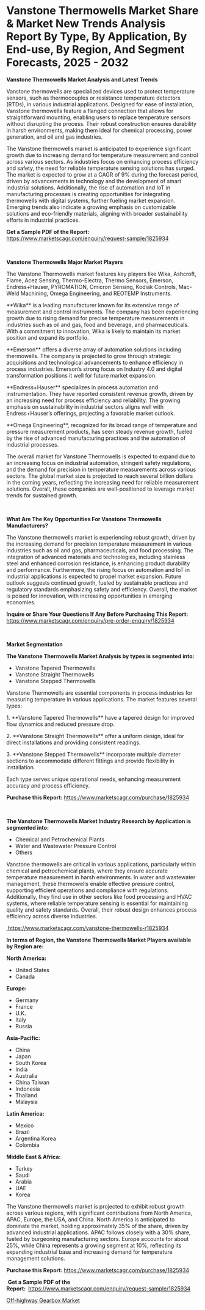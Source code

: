 <p><h1>Vanstone Thermowells Market Share & Market New Trends Analysis Report By Type, By Application, By End-use, By Region, And Segment Forecasts, 2025 - 2032</h1></p><p><strong>Vanstone Thermowells Market Analysis and Latest Trends</strong></p>
<p><p>Vanstone thermowells are specialized devices used to protect temperature sensors, such as thermocouples or resistance temperature detectors (RTDs), in various industrial applications. Designed for ease of installation, Vanstone thermowells feature a flanged connection that allows for straightforward mounting, enabling users to replace temperature sensors without disrupting the process. Their robust construction ensures durability in harsh environments, making them ideal for chemical processing, power generation, and oil and gas industries.</p><p>The Vanstone thermowells market is anticipated to experience significant growth due to increasing demand for temperature measurement and control across various sectors. As industries focus on enhancing process efficiency and safety, the need for reliable temperature sensing solutions has surged. The market is expected to grow at a CAGR of 9% during the forecast period, driven by advancements in technology and the development of smart industrial solutions. Additionally, the rise of automation and IoT in manufacturing processes is creating opportunities for integrating thermowells with digital systems, further fueling market expansion. Emerging trends also indicate a growing emphasis on customizable solutions and eco-friendly materials, aligning with broader sustainability efforts in industrial practices.</p></p>
<p><strong>Get a Sample PDF of the Report:&nbsp;</strong> <a href="https://www.marketscagr.com/enquiry/request-sample/1825934?utm_campaign=3534&utm_medium=2&utm_source=Github&utm_content=ia&utm_term=12042025&utm_id=vanstone-thermowells">https://www.marketscagr.com/enquiry/request-sample/1825934</a></p>
<p>&nbsp;</p>
<p><strong>Vanstone Thermowells Major Market Players</strong></p>
<p><p>The Vanstone Thermowells market features key players like Wika, Ashcroft, Flame, Acez Sensing, Thermo-Electra, Thermo Sensors, Emerson, Endress+Hauser, PYROMATION, Omicron Sensing, Kodiak Controls, Mac-Weld Machining, Omega Engineering, and REOTEMP Instruments.</p><p>**Wika** is a leading manufacturer known for its extensive range of measurement and control instruments. The company has been experiencing growth due to rising demand for precise temperature measurements in industries such as oil and gas, food and beverage, and pharmaceuticals. With a commitment to innovation, Wika is likely to maintain its market position and expand its portfolio.</p><p>**Emerson** offers a diverse array of automation solutions including thermowells. The company is projected to grow through strategic acquisitions and technological advancements to enhance efficiency in process industries. Emerson’s strong focus on Industry 4.0 and digital transformation positions it well for future market expansion.</p><p>**Endress+Hauser** specializes in process automation and instrumentation. They have reported consistent revenue growth, driven by an increasing need for process efficiency and reliability. The growing emphasis on sustainability in industrial sectors aligns well with Endress+Hauser’s offerings, projecting a favorable market outlook.</p><p>**Omega Engineering**, recognized for its broad range of temperature and pressure measurement products, has seen steady revenue growth, fueled by the rise of advanced manufacturing practices and the automation of industrial processes.</p><p>The overall market for Vanstone Thermowells is expected to expand due to an increasing focus on industrial automation, stringent safety regulations, and the demand for precision in temperature measurements across various sectors. The global market size is projected to reach several billion dollars in the coming years, reflecting the increasing need for reliable measurement solutions. Overall, these companies are well-positioned to leverage market trends for sustained growth.</p></p>
<p>&nbsp;</p>
<p><strong>What Are The Key Opportunities For Vanstone Thermowells Manufacturers?</strong></p>
<p><p>The Vanstone thermowells market is experiencing robust growth, driven by the increasing demand for precision temperature measurement in various industries such as oil and gas, pharmaceuticals, and food processing. The integration of advanced materials and technologies, including stainless steel and enhanced corrosion resistance, is enhancing product durability and performance. Furthermore, the rising focus on automation and IoT in industrial applications is expected to propel market expansion. Future outlook suggests continued growth, fueled by sustainable practices and regulatory standards emphasizing safety and efficiency. Overall, the market is poised for innovation, with increasing opportunities in emerging economies.</p></p>
<p><strong>Inquire or Share Your Questions If Any Before Purchasing This Report:</strong> <a href="https://www.marketscagr.com/enquiry/pre-order-enquiry/1825934?utm_campaign=3534&utm_medium=2&utm_source=Github&utm_content=ia&utm_term=12042025&utm_id=vanstone-thermowells">https://www.marketscagr.com/enquiry/pre-order-enquiry/1825934</a></p>
<p>&nbsp;</p>
<p><strong>Market Segmentation</strong></p>
<p><strong>The Vanstone Thermowells Market Analysis by types is segmented into:</strong></p>
<p><ul><li>Vanstone Tapered Thermowells</li><li>Vanstone Straight Thermowells</li><li>Vanstone Stepped Thermowells</li></ul></p>
<p><p>Vanstone Thermowells are essential components in process industries for measuring temperature in various applications. The market features several types: </p><p>1. **Vanstone Tapered Thermowells** have a tapered design for improved flow dynamics and reduced pressure drop.</p><p>2. **Vanstone Straight Thermowells** offer a uniform design, ideal for direct installations and providing consistent readings.</p><p>3. **Vanstone Stepped Thermowells** incorporate multiple diameter sections to accommodate different fittings and provide flexibility in installation. </p><p>Each type serves unique operational needs, enhancing measurement accuracy and process efficiency.</p></p>
<p><strong>Purchase this Report:&nbsp;</strong><a href="https://www.marketscagr.com/purchase/1825934?utm_campaign=3534&utm_medium=2&utm_source=Github&utm_content=ia&utm_term=12042025&utm_id=vanstone-thermowells">https://www.marketscagr.com/purchase/1825934</a></p>
<p>&nbsp;</p>
<p><strong>The Vanstone Thermowells Market Industry Research by Application is segmented into:</strong></p>
<p><ul><li>Chemical and Petrochemical Plants</li><li>Water and Wastewater Pressure Control</li><li>Others</li></ul></p>
<p><p>Vanstone thermowells are critical in various applications, particularly within chemical and petrochemical plants, where they ensure accurate temperature measurement in harsh environments. In water and wastewater management, these thermowells enable effective pressure control, supporting efficient operations and compliance with regulations. Additionally, they find use in other sectors like food processing and HVAC systems, where reliable temperature sensing is essential for maintaining quality and safety standards. Overall, their robust design enhances process efficiency across diverse industries.</p></p>
<p><a href="https://www.marketscagr.com/vanstone-thermowells-r1825934?utm_campaign=3534&utm_medium=2&utm_source=Github&utm_content=ia&utm_term=12042025&utm_id=vanstone-thermowells">&nbsp;https://www.marketscagr.com/vanstone-thermowells-r1825934</a></p>
<p><strong>In terms of Region, the Vanstone Thermowells Market Players available by Region are:</strong></p>
<p>
    <p> <strong> North America: </strong>
        <ul>
            <li>United States</li>
            <li>Canada</li>
        </ul>
        </p> 
    <p> <strong> Europe: </strong>
        <ul>
            <li>Germany</li>
            <li>France</li>
            <li>U.K.</li>
            <li>Italy</li>
            <li>Russia</li>
        </ul>
        </p> 
    <p> <strong> Asia-Pacific: </strong>
        <ul>
            <li>China</li>
            <li>Japan</li>
            <li>South Korea</li>
            <li>India</li>
            <li>Australia</li>
            <li>China Taiwan</li>
            <li>Indonesia</li>
            <li>Thailand</li>
            <li>Malaysia</li>
        </ul>
        </p> 
    <p> <strong> Latin America: </strong>
        <ul>
            <li>Mexico</li>
            <li>Brazil</li>
            <li>Argentina Korea</li>
            <li>Colombia</li>
        </ul>
        </p> 
    <p> <strong> Middle East & Africa: </strong>
        <ul>
            <li>Turkey</li>
            <li>Saudi</li>
            <li>Arabia</li>
            <li>UAE</li>
            <li>Korea</li>
        </ul>
    </p>
    </p>
<p><p>The Vanstone thermowells market is projected to exhibit robust growth across various regions, with significant contributions from North America, APAC, Europe, the USA, and China. North America is anticipated to dominate the market, holding approximately 35% of the share, driven by advanced industrial applications. APAC follows closely with a 30% share, fueled by burgeoning manufacturing sectors. Europe accounts for about 25%, while China represents a growing segment at 10%, reflecting its expanding industrial base and increasing demand for temperature management solutions.</p></p>
<p><strong>Purchase this Report: </strong><a href="https://www.marketscagr.com/purchase/1825934?utm_campaign=3534&utm_medium=2&utm_source=Github&utm_content=ia&utm_term=12042025&utm_id=vanstone-thermowells">https://www.marketscagr.com/purchase/1825934</a></p>
<p>&nbsp;<strong>Get a Sample PDF of the Report:&nbsp;&nbsp;</strong><a href="https://www.marketscagr.com/enquiry/request-sample/1825934?utm_campaign=3534&utm_medium=2&utm_source=Github&utm_content=ia&utm_term=12042025&utm_id=vanstone-thermowells">https://www.marketscagr.com/enquiry/request-sample/1825934</a></p>
<p><strong></strong></p>
<p><p><a href="https://github.com/shadnfamoza/Market-Research-Report-List-1/blob/main/off-highway-gearbox-market.md?utm_campaign=3534&utm_medium=2&utm_source=Github&utm_content=ia&utm_term=12042025&utm_id=vanstone-thermowells">Off-highway Gearbox Market</a></p></p>